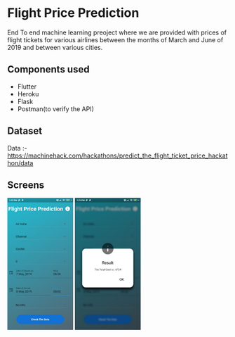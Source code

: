 # Flight Price Prediction

End To end machine learning preoject where we are provided with prices of flight tickets for various airlines between the months of March and June of 2019 and between various cities. 

## Components used


- Flutter
- Heroku
- Flask
- Postman(to verify the API)

## Dataset

Data :- https://machinehack.com/hackathons/predict_the_flight_ticket_price_hackathon/data

## Screens
<p>
<img src="1.jpg" height="300em" >
<img src="2.jpg" height="300em" >
</p>

